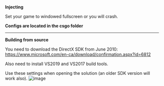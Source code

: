 **Injecting**

Set your game to windowed fullscreen or you will crash.

**Configs are located in the csgo folder**

-----------------------------------------

**Building from source**

You need to download the DirectX SDK from June 2010: https://www.microsoft.com/en-ca/download/confirmation.aspx?id=6812

Also need to install VS2019 and VS2017 build tools.

Use these settings when opening the solution (an older SDK version will work also).
![image](https://user-images.githubusercontent.com/45910586/196135348-893f8494-66df-4467-ad1b-127a2fa042cd.png)
